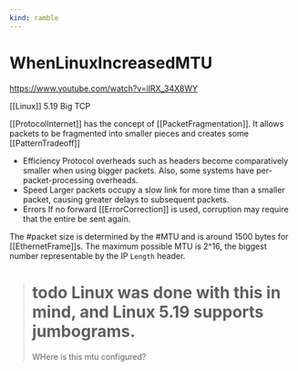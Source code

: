 ```yaml
---
kind: ramble
---
```


# WhenLinuxIncreasedMTU

<https://www.youtube.com/watch?v=llRX_34X8WY>

[[Linux]] 5.19 Big TCP

[[ProtocolInternet]] has the concept of [[PacketFragmentation]].
It allows packets to be fragmented into smaller pieces and creates some [[PatternTradeoff]]

* Efficiency
    Protocol overheads such as headers become comparatively smaller when using bigger packets.
    Also, some systems have per-packet-processing overheads.
* Speed
    Larger packets occupy a slow link for more time than a smaller packet, causing greater delays to subsequent packets.
* Errors
    If no forward [[ErrorCorrection]] is used, corruption may require that the entire be sent again.

The #packet size is determined by the #MTU and is around 1500 bytes for [[EthernetFrame]]s. The maximum possible MTU is 2^16, the biggest number representable by the IP ``Length`` header.

> # todo Linux was done with this in mind, and Linux 5.19 supports jumbograms.
> WHere is this mtu configured?
